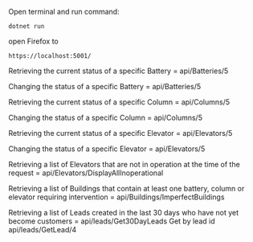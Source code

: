 Open terminal and run command:
```
dotnet run
```
 open Firefox to 
 ```
 https://localhost:5001/
```
Retrieving the current status of a specific Battery = api/Batteries/5

Changing the status of a specific Battery = api/Batteries/5

Retrieving the current status of a specific Column = api/Columns/5

Changing the status of a specific Column = api/Columns/5

Retrieving the current status of a specific Elevator = api/Elevators/5

Changing the status of a specific Elevator = api/Elevators/5

Retrieving a list of Elevators that are not in operation at the time of the request = api/Elevators/DisplayAllInoperational

Retrieving a list of Buildings that contain at least one battery, column or elevator requiring intervention = api/Buildings/ImperfectBuildings

Retrieving a list of Leads created in the last 30 days who have not yet become customers = api/leads/Get30DayLeads
Get by lead id api/leads/GetLead/4
